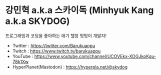 강민혁 a.k.a 스카이독 (Minhyuk Kang a.k.a SKYDOG)
=============

프로그래밍과 코딩을 좋아하는 애기 헬창 멍멍이 개발자!

* Twitter : https://twitter.com/Barukuappu
* Twitch : https://www.twitch.tv/barukuappu
* YouTube : https://www.youtube.com/channel/UCOVEkx-XDGJkoKgu-78k1Xw
* HyperPlanet(Mastodon) : https://hyperpla.net/@skydog
